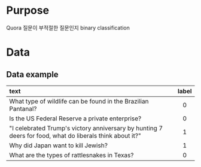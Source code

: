 # Purpose
Quora 질문이 부적절한 질문인지 binary classification

# Data
## Data example
text | label
|:--------|:--------:|
What type of wildlife can be found in the Brazilian Pantanal?|0
Is the US Federal Reserve a private enterprise?|0
"I celebrated Trump's victory anniversary by hunting 7 deers for food, what do liberals think about it?"|1
Why did Japan want to kill Jewish?|1
What are the types of rattlesnakes in Texas?|0

